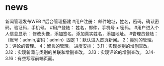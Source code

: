 # news
新闻管理发布WEB
#后台管理搭建
#用户注册：
邮件地址，姓名，密码，确认密码，验证码，手机号。
#用户登陆：
姓名，邮件，手机号  + 密码。
#用户进入个人信息显示：
修改头像，添加签名，添加真实姓名，添加地址。
#管理员登陆：（账号：admin,密码：admin）固定
1：默认进入首页新闻。
2：类别的管理。
3：评论的管理。
4：留言的管理。
进度安排：
3.11：实现类别的增删查改。
3.12：实现新闻与类别的关联和增删查改。
3.13：实现评论的增删查改。
3.14-3.16：有空写写前端页面。


